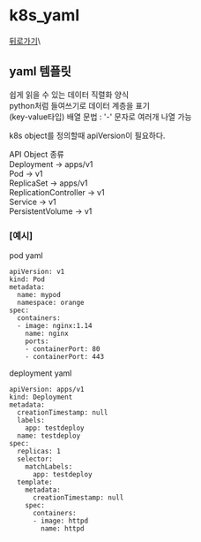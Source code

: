 # k8s\_yaml

[뒤로가기](../)\


## yaml 템플릿

쉽게 읽을 수 있는 데이터 직렬화 양식\
python처럼 들여쓰기로 데이터 계층을 표기\
(key-value타입) 배열 문법 : '-' 문자로 여러개 나열 가능

k8s object를 정의할때 apiVersion이 필요하다.

API Object 종류\
Deployment -> apps/v1\
Pod -> v1\
ReplicaSet -> apps/v1\
ReplicationController -> v1\
Service -> v1\
PersistentVolume -> v1

### \[예시]

pod yaml

```
apiVersion: v1
kind: Pod
metadata:
  name: mypod
  namespace: orange
spec:
  containers:
  - image: nginx:1.14
    name: nginx
    ports:
    - containerPort: 80
    - containerPort: 443
```

deployment yaml

```
apiVersion: apps/v1
kind: Deployment
metadata:
  creationTimestamp: null
  labels:
    app: testdeploy
  name: testdeploy
spec:
  replicas: 1
  selector:
    matchLabels:
      app: testdeploy
  template:
    metadata:
      creationTimestamp: null
    spec:
      containers:
      - image: httpd
        name: httpd
```
